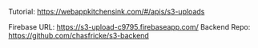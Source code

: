 Tutorial: https://webappkitchensink.com/#/apis/s3-uploads


Firebase URL: https://s3-upload-c9795.firebaseapp.com/
Backend Repo: https://github.com/chasfricke/s3-backend